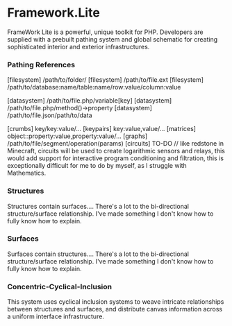 # Framework.Lite
FrameWork Lite is a powerful, unique toolkit for PHP. Developers are supplied with a prebuilt pathing system and global schematic for creating sophisticated interior and exterior infrastructures.

### Pathing References
[filesystem] /path/to/folder/
[filesystem] /path/to/file.ext
[filesystem] /path/to/database:name/table:name/row:value/column:value

[datasystem] /path/to/file.php/variable[key]
[datasystem] /path/to/file.php/method()->property
[datasystem] /path/to/file.json/path/to/data

[crumbs] key/key:value/...
[keypairs] key:value,value/...
[matrices] object::property:value,property:value/...
[graphs] /path/to/file/segment/operation(params)
[circuits] TO-DO // like redstone in Minecraft, circuits will be used to create logarithmic sensors and relays, this would add support for interactive program conditioning and filtration, this is exceptionally difficult for me to do by myself, as I struggle with Mathematics.

### Structures

Structures contain surfaces.... There's a lot to the bi-directional structure/surface relationship. I've made something I don't know how to fully know how to explain.

### Surfaces

Surfaces contain structures.... There's a lot to the bi-directional structure/surface relationship. I've made something I don't know how to fully know how to explain.

### Concentric-Cyclical-Inclusion

This system uses cyclical inclusion systems to weave intricate relationships between structures and surfaces, and distribute canvas information across a uniform interface infrastructure.
